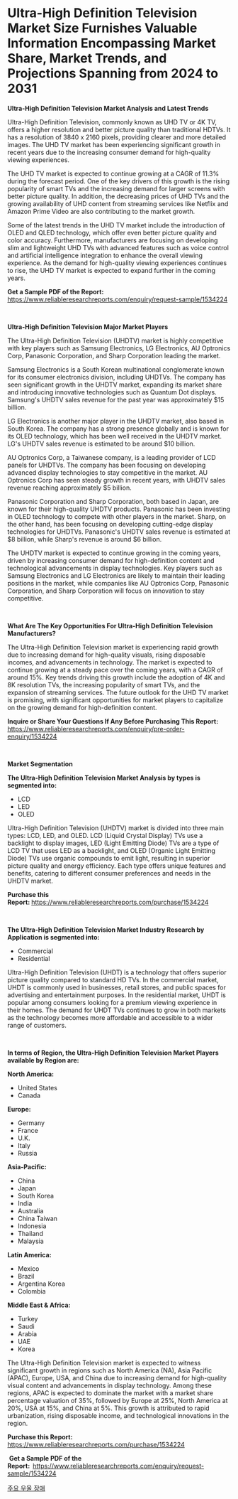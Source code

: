 <p><h1>Ultra-High Definition Television Market Size Furnishes Valuable Information Encompassing Market Share, Market Trends, and Projections Spanning from 2024 to 2031</h1></p><p><strong>Ultra-High Definition Television Market Analysis and Latest Trends</strong></p>
<p><p>Ultra-High Definition Television, commonly known as UHD TV or 4K TV, offers a higher resolution and better picture quality than traditional HDTVs. It has a resolution of 3840 x 2160 pixels, providing clearer and more detailed images. The UHD TV market has been experiencing significant growth in recent years due to the increasing consumer demand for high-quality viewing experiences.</p><p>The UHD TV market is expected to continue growing at a CAGR of 11.3% during the forecast period. One of the key drivers of this growth is the rising popularity of smart TVs and the increasing demand for larger screens with better picture quality. In addition, the decreasing prices of UHD TVs and the growing availability of UHD content from streaming services like Netflix and Amazon Prime Video are also contributing to the market growth.</p><p>Some of the latest trends in the UHD TV market include the introduction of OLED and QLED technology, which offer even better picture quality and color accuracy. Furthermore, manufacturers are focusing on developing slim and lightweight UHD TVs with advanced features such as voice control and artificial intelligence integration to enhance the overall viewing experience. As the demand for high-quality viewing experiences continues to rise, the UHD TV market is expected to expand further in the coming years.</p></p>
<p><strong>Get a Sample PDF of the Report:&nbsp;</strong> <a href="https://www.reliableresearchreports.com/enquiry/request-sample/1534224">https://www.reliableresearchreports.com/enquiry/request-sample/1534224</a></p>
<p>&nbsp;</p>
<p><strong>Ultra-High Definition Television Major Market Players</strong></p>
<p><p>The Ultra-High Definition Television (UHDTV) market is highly competitive with key players such as Samsung Electronics, LG Electronics, AU Optronics Corp, Panasonic Corporation, and Sharp Corporation leading the market. </p><p>Samsung Electronics is a South Korean multinational conglomerate known for its consumer electronics division, including UHDTVs. The company has seen significant growth in the UHDTV market, expanding its market share and introducing innovative technologies such as Quantum Dot displays. Samsung's UHDTV sales revenue for the past year was approximately $15 billion.</p><p>LG Electronics is another major player in the UHDTV market, also based in South Korea. The company has a strong presence globally and is known for its OLED technology, which has been well received in the UHDTV market. LG's UHDTV sales revenue is estimated to be around $10 billion.</p><p>AU Optronics Corp, a Taiwanese company, is a leading provider of LCD panels for UHDTVs. The company has been focusing on developing advanced display technologies to stay competitive in the market. AU Optronics Corp has seen steady growth in recent years, with UHDTV sales revenue reaching approximately $5 billion.</p><p>Panasonic Corporation and Sharp Corporation, both based in Japan, are known for their high-quality UHDTV products. Panasonic has been investing in OLED technology to compete with other players in the market. Sharp, on the other hand, has been focusing on developing cutting-edge display technologies for UHDTVs. Panasonic's UHDTV sales revenue is estimated at $8 billion, while Sharp's revenue is around $6 billion.</p><p>The UHDTV market is expected to continue growing in the coming years, driven by increasing consumer demand for high-definition content and technological advancements in display technologies. Key players such as Samsung Electronics and LG Electronics are likely to maintain their leading positions in the market, while companies like AU Optronics Corp, Panasonic Corporation, and Sharp Corporation will focus on innovation to stay competitive.</p></p>
<p>&nbsp;</p>
<p><strong>What Are The Key Opportunities For Ultra-High Definition Television Manufacturers?</strong></p>
<p><p>The Ultra-High Definition Television market is experiencing rapid growth due to increasing demand for high-quality visuals, rising disposable incomes, and advancements in technology. The market is expected to continue growing at a steady pace over the coming years, with a CAGR of around 15%. Key trends driving this growth include the adoption of 4K and 8K resolution TVs, the increasing popularity of smart TVs, and the expansion of streaming services. The future outlook for the UHD TV market is promising, with significant opportunities for market players to capitalize on the growing demand for high-definition content.</p></p>
<p><strong>Inquire or Share Your Questions If Any Before Purchasing This Report:</strong> <a href="https://www.reliableresearchreports.com/enquiry/pre-order-enquiry/1534224">https://www.reliableresearchreports.com/enquiry/pre-order-enquiry/1534224</a></p>
<p>&nbsp;</p>
<p><strong>Market Segmentation</strong></p>
<p><strong>The Ultra-High Definition Television Market Analysis by types is segmented into:</strong></p>
<p><ul><li>LCD</li><li>LED</li><li>OLED</li></ul></p>
<p><p>Ultra-High Definition Television (UHDTV) market is divided into three main types: LCD, LED, and OLED. LCD (Liquid Crystal Display) TVs use a backlight to display images, LED (Light Emitting Diode) TVs are a type of LCD TV that uses LED as a backlight, and OLED (Organic Light Emitting Diode) TVs use organic compounds to emit light, resulting in superior picture quality and energy efficiency. Each type offers unique features and benefits, catering to different consumer preferences and needs in the UHDTV market.</p></p>
<p><strong>Purchase this Report:&nbsp;</strong><a href="https://www.reliableresearchreports.com/purchase/1534224">https://www.reliableresearchreports.com/purchase/1534224</a></p>
<p>&nbsp;</p>
<p><strong>The Ultra-High Definition Television Market Industry Research by Application is segmented into:</strong></p>
<p><ul><li>Commercial</li><li>Residential</li></ul></p>
<p><p>Ultra-High Definition Television (UHDT) is a technology that offers superior picture quality compared to standard HD TVs. In the commercial market, UHDT is commonly used in businesses, retail stores, and public spaces for advertising and entertainment purposes. In the residential market, UHDT is popular among consumers looking for a premium viewing experience in their homes. The demand for UHDT TVs continues to grow in both markets as the technology becomes more affordable and accessible to a wider range of customers.</p></p>
<p>&nbsp;</p>
<p><strong>In terms of Region, the Ultra-High Definition Television Market Players available by Region are:</strong></p>
<p>
    <p> <strong> North America: </strong>
        <ul>
            <li>United States</li>
            <li>Canada</li>
        </ul>
        </p> 
    <p> <strong> Europe: </strong>
        <ul>
            <li>Germany</li>
            <li>France</li>
            <li>U.K.</li>
            <li>Italy</li>
            <li>Russia</li>
        </ul>
        </p> 
    <p> <strong> Asia-Pacific: </strong>
        <ul>
            <li>China</li>
            <li>Japan</li>
            <li>South Korea</li>
            <li>India</li>
            <li>Australia</li>
            <li>China Taiwan</li>
            <li>Indonesia</li>
            <li>Thailand</li>
            <li>Malaysia</li>
        </ul>
        </p> 
    <p> <strong> Latin America: </strong>
        <ul>
            <li>Mexico</li>
            <li>Brazil</li>
            <li>Argentina Korea</li>
            <li>Colombia</li>
        </ul>
        </p> 
    <p> <strong> Middle East & Africa: </strong>
        <ul>
            <li>Turkey</li>
            <li>Saudi</li>
            <li>Arabia</li>
            <li>UAE</li>
            <li>Korea</li>
        </ul>
    </p>
    </p>
<p><p>The Ultra-High Definition Television market is expected to witness significant growth in regions such as North America (NA), Asia Pacific (APAC), Europe, USA, and China due to increasing demand for high-quality visual content and advancements in display technology. Among these regions, APAC is expected to dominate the market with a market share percentage valuation of 35%, followed by Europe at 25%, North America at 20%, USA at 15%, and China at 5%. This growth is attributed to rapid urbanization, rising disposable income, and technological innovations in the region.</p></p>
<p><strong>Purchase this Report: </strong><a href="https://www.reliableresearchreports.com/purchase/1534224">https://www.reliableresearchreports.com/purchase/1534224</a></p>
<p>&nbsp;<strong>Get a Sample PDF of the Report:&nbsp;&nbsp;</strong><a href="https://www.reliableresearchreports.com/enquiry/request-sample/1534224">https://www.reliableresearchreports.com/enquiry/request-sample/1534224</a></p>
<p><strong></strong></p>
<p><p><a href="https://github.com/vss5505pa7z1p/Market-Research-Report-List-1/blob/main/99704395865.md">주요 우울 장애</a></p></p>